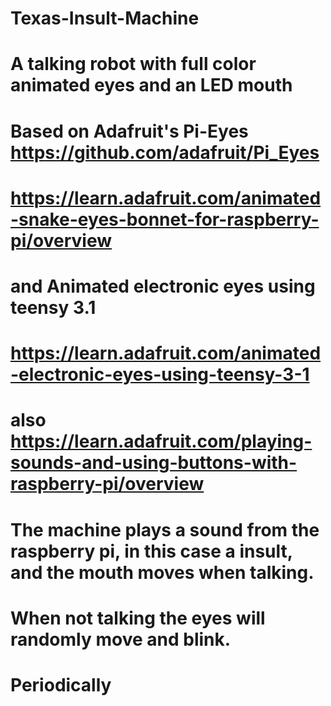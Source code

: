 # Texas-Insult-Machine
# A talking robot with full color animated eyes and an LED mouth
# Based on Adafruit's Pi-Eyes https://github.com/adafruit/Pi_Eyes
# https://learn.adafruit.com/animated-snake-eyes-bonnet-for-raspberry-pi/overview
# and Animated electronic eyes using teensy 3.1
# https://learn.adafruit.com/animated-electronic-eyes-using-teensy-3-1
# also https://learn.adafruit.com/playing-sounds-and-using-buttons-with-raspberry-pi/overview

# The machine plays a sound from the raspberry pi, in this case a insult, and the mouth moves when talking.
# When not talking the eyes will randomly move and blink.
# Periodically 
